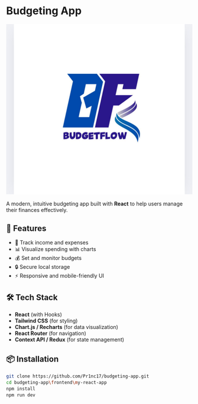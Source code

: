 # Budgeting App

![App Logo](./my-react-app/src/assets/logo.jpeg) <!-- Update the path based on  logo is stored -->

A modern, intuitive budgeting app built with **React** to help users manage their finances effectively.

## 🚀 Features

- 🧾 Track income and expenses
- 📊 Visualize spending with charts
- 💰 Set and monitor budgets
- 🔒 Secure local storage
- ⚡ Responsive and mobile-friendly UI

## 🛠️ Tech Stack

- **React** (with Hooks)
- **Tailwind CSS** (for styling)
- **Chart.js / Recharts** (for data visualization)
- **React Router** (for navigation)
- **Context API / Redux** (for state management)

## 📦 Installation

```bash
git clone https://github.com/Pr1nc17/budgeting-app.git
cd budgeting-app\frontend\my-react-app
npm install
npm run dev
```
